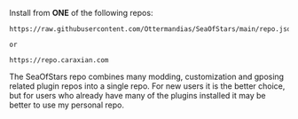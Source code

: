 Install from **ONE** of the following repos:

```
https://raw.githubusercontent.com/Ottermandias/SeaOfStars/main/repo.json

or

https://repo.caraxian.com
```
The SeaOfStars repo combines many modding, customization and gposing related plugin repos into a single repo. For new users it is the better choice, but for users who already have many of the plugins installed it may be better to use my personal repo.
